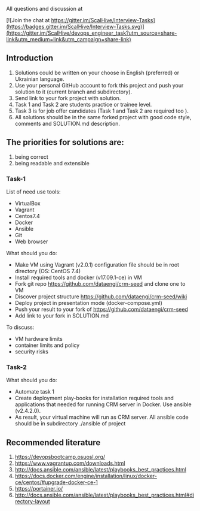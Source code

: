 All questions and discussion at

[![Join the chat at https://gitter.im/ScalHive/Interview-Tasks](https://badges.gitter.im/ScalHive/Interview-Tasks.svg)](https://gitter.im/ScalHive/devops_engineer_task?utm_source=share-link&utm_medium=link&utm_campaign=share-link)

## Introduction

1. Solutions could be written on your choose in English (preferred) or Ukrainian language.
2. Use your personal GitHub account to fork this project and push your solution to it (current branch and subdirectory).
3. Send link to your fork project with solution.
4. Task 1 and Task 2 are students practice or trainee level.
5. Task 3 is for job offer candidates (Task 1 and Task 2 are required too ).
6. All solutions should be in the same forked project with good code style, comments and SOLUTION.md description.



## The priorities for solutions are:
  1) being correct
  2) being readable and extensible




### Task-1

List of need use tools:
- VirtualBox
- Vagrant
- Centos7.4
- Docker
- Ansible
- Git
- Web browser

What should you do:
- Make VM using Vagrant (v2.0.1) configuration file should be in root directory (OS: CentOS 7.4)
- Install required tools and docker (v17.09.1-ce) in VM
- Fork git repo https://github.com/dataengi/crm-seed and clone one to VM
- Discover project structure https://github.com/dataengi/crm-seed/wiki
- Deploy project in presentation mode (docker-compose.yml)
- Push your result to your fork of https://github.com/dataengi/crm-seed
- Add link to your fork in SOLUTION.md

To discuss:
- VM hardware limits
- container limits and policy
- security risks


### Task-2
What should you do:
- Automate task 1
- Create deployment play-books for installation required tools and applications
that needed for running CRM server in Docker. Use ansible (v2.4.2.0).
- As result, your virtual machine will run as CRM server.
All ansible code should be in subdirectory ./ansible of project


## Recommended literature
1. https://devopsbootcamp.osuosl.org/
2. https://www.vagrantup.com/downloads.html
3. http://docs.ansible.com/ansible/latest/playbooks_best_practices.html
4. https://docs.docker.com/engine/installation/linux/docker-ce/centos/#upgrade-docker-ce-1
5. https://portainer.io/
6. http://docs.ansible.com/ansible/latest/playbooks_best_practices.html#directory-layout
